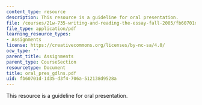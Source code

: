 ```yaml
---
content_type: resource
description: This resource is a guideline for oral presentation.
file: /courses/21w-735-writing-and-reading-the-essay-fall-2005/fb60701d1d35d3f4706a512138d9528a_oral_pres_gdlns.pdf
file_type: application/pdf
learning_resource_types:
- Assignments
license: https://creativecommons.org/licenses/by-nc-sa/4.0/
ocw_type: ''
parent_title: Assignments
parent_type: CourseSection
resourcetype: Document
title: oral_pres_gdlns.pdf
uid: fb60701d-1d35-d3f4-706a-512138d9528a
---
```

This resource is a guideline for oral presentation.